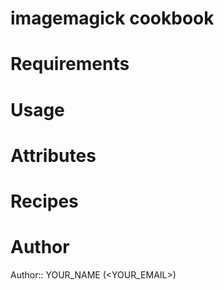 # imagemagick cookbook

# Requirements

# Usage

# Attributes

# Recipes

# Author

Author:: YOUR_NAME (<YOUR_EMAIL>)
